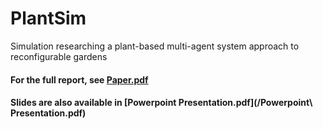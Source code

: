 # PlantSim
Simulation researching a plant-based multi-agent system approach to reconfigurable gardens

#### For the full report, see [Paper.pdf](/Paper.pdf)
#### Slides are also available in [Powerpoint Presentation.pdf](/Powerpoint\ Presentation.pdf)
